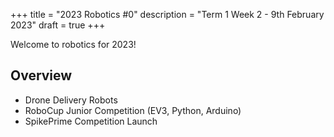+++
title = "2023 Robotics #0"
description = "Term 1 Week 2 - 9th February 2023"
draft = true
+++

Welcome to robotics for 2023!

## Overview

* Drone Delivery Robots
* RoboCup Junior Competition (EV3, Python, Arduino)
* SpikePrime Competition Launch
